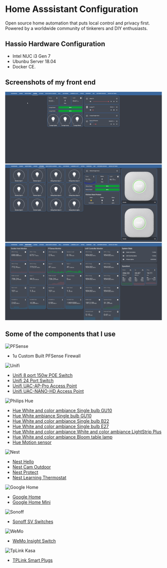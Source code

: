 # Home Asssistant Configuration

Open source home automation that puts local control and privacy first. Powered by a worldwide community of tinkerers and DIY enthusiasts. 

## Hassio Hardware Configuration
- Intel NUC i3 Gen 7 
- Ubunbu Server 18.04
- Docker CE. 

## Screenshots of my front end
![hassio1](https://raw.githubusercontent.com/noodlemctwoodle/hassio/master/www/github/screenshots/lounge.png)
![hassio2](https://raw.githubusercontent.com/noodlemctwoodle/hassio/master/www/github/screenshots/kitchen.png)
![hassio3](https://raw.githubusercontent.com/noodlemctwoodle/hassio/master/www/github/screenshots/grafana.png)



## Some of the components that I use
![PFSense](https://raw.githubusercontent.com/noodlemctwoodle/hassio/master/www/github/PfSense-Logo.png)
- 1u  Custom Built PFSense Firewall

![Unifi](https://raw.githubusercontent.com/noodlemctwoodle/hassio/master/www/github/unifi-logo.png)
- [Unifi 8 port 150w POE Switch](https://www.ubnt.com/unifi-switching/unifi-switch-8-150w/)
- [Unifi 24 Port Switch](https://www.ubnt.com/unifi-switching/unifi-switch-2448/)
- [Unifi UAC-AP-Pro Access Point](https://www.ubnt.com/unifi/unifi-ap-ac-pro/)
- [Unifi UAC-NANO-HD Access Point](https://unifi-nanohd.ubnt.com/)

![Philips Hue](https://raw.githubusercontent.com/noodlemctwoodle/hassio/master/www/github/logo-hue.png)
- [Hue White and color ambiance Single bulb GU10](https://www2.meethue.com/en-gb/p/hue-white-and-color-ambiance-single-bulb-gu10/8718696485880)
- [Hue White ambiance Single bulb GU10](https://www2.meethue.com/en-gb/p/hue-white-ambiance-single-bulb-gu10/8718696598283) 
- [Hue White and color ambiance Single bulb B22](https://www2.meethue.com/en-gb/p/hue-white-and-color-ambiance-single-bulb-b22/8718696593073)
- [Hue White and color ambiance Single bulb E27](https://www2.meethue.com/en-gb/p/hue-white-and-color-ambiance-single-bulb-e27/8718696592984)
- [Hue White and color ambiance White and color ambiance LightStrip Plus](https://www2.meethue.com/en-gb/p/hue-white-and-color-ambiance-white-and-color-ambiance-lightstrip-plus/7190155PH)
- [Hue White and color ambiance Bloom table lamp](https://www2.meethue.com/en-gb/p/hue-white-and-color-ambiance-bloom-table-lamp/7299760PU)
- [Hue Motion sensor](https://www2.meethue.com/en-gb/p/hue-motion-sensor/8718696595190)

![Nest](https://raw.githubusercontent.com/noodlemctwoodle/hassio/master/www/github/nest-logo.png)
- [Nest Hello](https://nest.com/uk/doorbell/nest-hello/overview/)
- [Nest Cam Outdoor](https://nest.com/uk/cameras/nest-cam-outdoor/overview/)
- [Nest Protect](https://nest.com/uk/smoke-co-alarm/overview/)
- [Nest Learning Thermostat](https://nest.com/uk/thermostats/nest-learning-thermostat/overview/)

![Google Home](https://raw.githubusercontent.com/noodlemctwoodle/hassio/master/www/github/google-logo.png)
- [Google Home](https://store.google.com/gb/product/google_home)
- [Google Home Mini](https://store.google.com/gb/product/google_home_mini?hl=en-GB)

![Sonoff](https://raw.githubusercontent.com/noodlemctwoodle/hassio/master/www/github/sonofflogo.png)
- [Sonoff SV Switches](https://www.itead.cc/sonoff-sv.html)

![WeMo](https://raw.githubusercontent.com/noodlemctwoodle/hassio/master/www/github/wemo-logo.png)
- [WeMo Insight Switch](https://www.belkin.com/uk/p/P-F7C029)

![TpLink Kasa](https://raw.githubusercontent.com/noodlemctwoodle/hassio/master/www/github/tplink-logo.png)
- [TPLink Smart Plugs](https://www.tp-link.com/uk/products/details/cat-5258_HS110.html)

